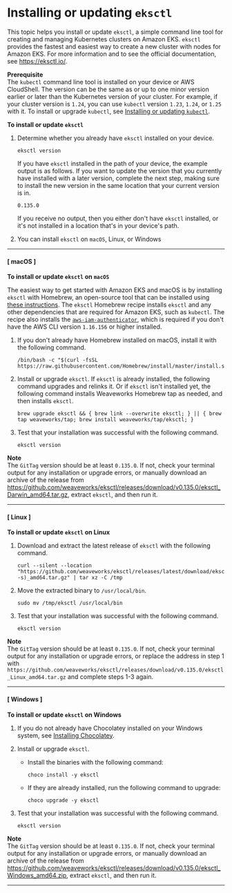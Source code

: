 # Installing or updating `eksctl`<a name="eksctl"></a>

This topic helps you install or update `eksctl`, a simple command line tool for creating and managing Kubernetes clusters on Amazon EKS\. `eksctl` provides the fastest and easiest way to create a new cluster with nodes for Amazon EKS\. For more information and to see the official documentation, see [https://eksctl\.io/](https://eksctl.io/)\.

**Prerequisite**  
The `kubectl` command line tool is installed on your device or AWS CloudShell\. The version can be the same as or up to one minor version earlier or later than the Kubernetes version of your cluster\. For example, if your cluster version is `1.24`, you can use `kubectl` version `1.23`, `1.24`, or `1.25` with it\. To install or upgrade `kubectl`, see [Installing or updating `kubectl`](install-kubectl.md)\.

**To install or update `eksctl`**

1. Determine whether you already have `eksctl` installed on your device\.

   ```
   eksctl version
   ```

   If you have `eksctl` installed in the path of your device, the example output is as follows\. If you want to update the version that you currently have installed with a later version, complete the next step, making sure to install the new version in the same location that your current version is in\.

   ```
   0.135.0
   ```

   If you receive no output, then you either don't have `eksctl` installed, or it's not installed in a location that's in your device's path\.

1. You can install `eksctl` on `macOS`, Linux, or Windows

------
#### [ macOS ]<a name="install-eksctl-macos"></a>

**To install or update `eksctl` on `macOS`**

   The easiest way to get started with Amazon EKS and macOS is by installing `eksctl` with Homebrew, an open\-source tool that can be installed using [these instructions](https://brew.sh/)\. The `eksctl` Homebrew recipe installs `eksctl` and any other dependencies that are required for Amazon EKS, such as `kubectl`\. The recipe also installs the [`aws-iam-authenticator`](install-aws-iam-authenticator.md), which is required if you don't have the AWS CLI version `1.16.156` or higher installed\.

   1. If you don't already have Homebrew installed on macOS, install it with the following command\.

      ```
      /bin/bash -c "$(curl -fsSL https://raw.githubusercontent.com/Homebrew/install/master/install.sh)"
      ```

   1. Install or upgrade `eksctl`\. If `eksctl` is already installed, the following command upgrades and relinks it\. Or if `eksctl` isn't installed yet, the following command installs Weaveworks Homebrew tap as needed, and then installs `eksctl`\.

      ```
      brew upgrade eksctl && { brew link --overwrite eksctl; } || { brew tap weaveworks/tap; brew install weaveworks/tap/eksctl; }
      ```

   1. Test that your installation was successful with the following command\.

      ```
      eksctl version
      ```
**Note**  
 The `GitTag` version should be at least `0.135.0`\. If not, check your terminal output for any installation or upgrade errors, or manually download an archive of the release from [https://github\.com/weaveworks/eksctl/releases/download/v0\.135\.0/eksctl\_Darwin\_amd64\.tar\.gz](https://github.com/weaveworks/eksctl/releases/download/v0.135.0/eksctl_Darwin_amd64.tar.gz), extract `eksctl`, and then run it\.

------
#### [ Linux ]<a name="install-eksctl-linux"></a>

**To install or update `eksctl` on Linux**

   1. Download and extract the latest release of `eksctl` with the following command\.

      ```
      curl --silent --location "https://github.com/weaveworks/eksctl/releases/latest/download/eksctl_$(uname -s)_amd64.tar.gz" | tar xz -C /tmp
      ```

   1. Move the extracted binary to `/usr/local/bin`\.

      ```
      sudo mv /tmp/eksctl /usr/local/bin
      ```

   1. Test that your installation was successful with the following command\.

      ```
      eksctl version
      ```
**Note**  
The `GitTag` version should be at least `0.135.0`\. If not, check your terminal output for any installation or upgrade errors, or replace the address in step 1 with `https://github.com/weaveworks/eksctl/releases/download/v0.135.0/eksctl_Linux_amd64.tar.gz` and complete steps 1\-3 again\.

------
#### [ Windows ]<a name="install-eksctl-windows"></a>

**To install or update `eksctl` on Windows**

   1. If you do not already have Chocolatey installed on your Windows system, see [Installing Chocolatey](https://chocolatey.org/install)\.

   1. Install or upgrade `eksctl`\.
      + Install the binaries with the following command:

        ```
        choco install -y eksctl 
        ```
      + If they are already installed, run the following command to upgrade:

        ```
        choco upgrade -y eksctl 
        ```

   1. Test that your installation was successful with the following command\.

      ```
      eksctl version
      ```
**Note**  
 The `GitTag` version should be at least `0.135.0`\. If not, check your terminal output for any installation or upgrade errors, or manually download an archive of the release from [https://github\.com/weaveworks/eksctl/releases/download/v0\.135\.0/eksctl\_Windows\_amd64\.zip](https://github.com/weaveworks/eksctl/releases/download/v0.135.0/eksctl_Windows_amd64.zip), extract `eksctl`, and then run it\.

------
